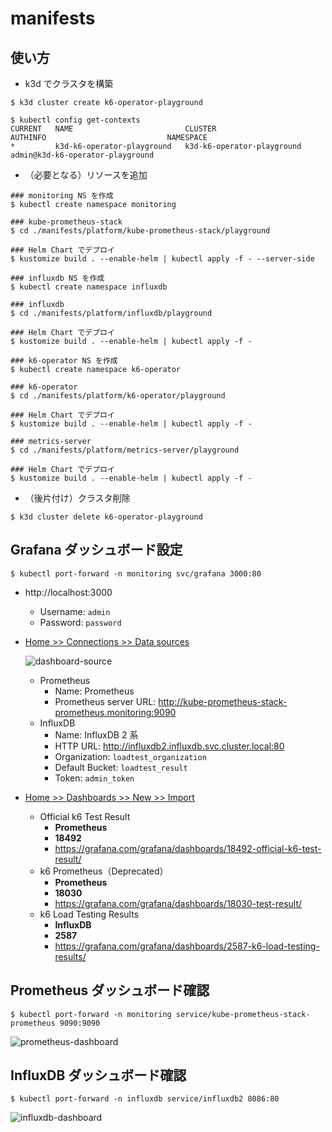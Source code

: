 # manifests

## 使い方

- k3d でクラスタを構築

```shell
$ k3d cluster create k6-operator-playground

$ kubectl config get-contexts
CURRENT   NAME                         CLUSTER                      AUTHINFO                           NAMESPACE
*         k3d-k6-operator-playground   k3d-k6-operator-playground   admin@k3d-k6-operator-playground
```

- （必要となる）リソースを追加

```shell
### monitoring NS を作成
$ kubectl create namespace monitoring

### kube-prometheus-stack
$ cd ./manifests/platform/kube-prometheus-stack/playground

### Helm Chart でデプロイ
$ kustomize build . --enable-helm | kubectl apply -f - --server-side
```

```shell
### influxdb NS を作成
$ kubectl create namespace influxdb

### influxdb
$ cd ./manifests/platform/influxdb/playground

### Helm Chart でデプロイ
$ kustomize build . --enable-helm | kubectl apply -f -
```

```shell
### k6-operator NS を作成
$ kubectl create namespace k6-operator

### k6-operator
$ cd ./manifests/platform/k6-operator/playground

### Helm Chart でデプロイ
$ kustomize build . --enable-helm | kubectl apply -f -
```

```shell
### metrics-server
$ cd ./manifests/platform/metrics-server/playground

### Helm Chart でデプロイ
$ kustomize build . --enable-helm | kubectl apply -f -
```

- （後片付け）クラスタ削除

```shell
$ k3d cluster delete k6-operator-playground
```

## Grafana ダッシュボード設定

```shell
$ kubectl port-forward -n monitoring svc/grafana 3000:80
```

- http://localhost:3000
  - Username: `admin`
  - Password: `password`
- <u>Home >> Connections >> Data sources</u>

  ![dashboard-source](https://github.com/user-attachments/assets/5051f3cb-404b-4e4e-881f-506c7e056d48)

  - Prometheus
    - Name: Prometheus
    - Prometheus server URL: http://kube-prometheus-stack-prometheus.monitoring:9090
  - InfluxDB
    - Name: InfluxDB 2 系
    - HTTP URL: http://influxdb2.influxdb.svc.cluster.local:80
    - Organization: `loadtest_organization`
    - Default Bucket: `loadtest_result`
    - Token: `admin_token`

- <u>Home >> Dashboards >> New >> Import</u>
  - Official k6 Test Result
    - **Prometheus**
    - **18492**
    - https://grafana.com/grafana/dashboards/18492-official-k6-test-result/
  - k6 Prometheus（Deprecated）
    - **Prometheus**
    - **18030**
    - https://grafana.com/grafana/dashboards/18030-test-result/
  - k6 Load Testing Results
    - **InfluxDB**
    - **2587**
    - https://grafana.com/grafana/dashboards/2587-k6-load-testing-results/

## Prometheus ダッシュボード確認

```shell
$ kubectl port-forward -n monitoring service/kube-prometheus-stack-prometheus 9090:9090
```

![prometheus-dashboard](https://github.com/user-attachments/assets/63aafd8d-1e07-4c3c-8708-6b476c373f27)

## InfluxDB ダッシュボード確認

```shell
$ kubectl port-forward -n influxdb service/influxdb2 8086:80
```

![influxdb-dashboard](https://github.com/user-attachments/assets/4ac2bb6b-ddd4-4a13-a6e7-1fc4c357ea34)
